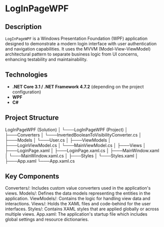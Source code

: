 # LogInPageWPF

## Description
`LogInPageWPF` is a Windows Presentation Foundation (WPF) application designed to demonstrate a modern login interface with user authentication and navigation capabilities. It uses the MVVM (Model-View-ViewModel) architectural pattern to separate business logic from UI concerns, enhancing testability and maintainability.

## Technologies
- **.NET Core 3.1 / .NET Framework 4.7.2** (depending on the project configuration)
- **WPF**
- **C#**

## Project Structure
LogInPageWPF (Solution)
│
└───LogInPageWPF (Project)
    │
    ├───Converters
    │   └───InvertedBooleanToVisibilityConverter.cs
    │
    ├───Models
    │   └───User.cs
    │
    ├───ViewModels
    │   ├───LoginViewModel.cs
    │   └───MainViewModel.cs
    │
    ├───Views
    │   ├───LoginPage.xaml
    │   ├───LoginPage.xaml.cs
    │   ├───MainWindow.xaml
    │   └───MainWindow.xaml.cs
    │
    ├───Styles
    │   └───Styles.xaml
    │
    ├───App.xaml
    └───App.xaml.cs

## Key Components
Converters/: Includes custom value converters used in the application's views.
Models/: Defines the data models representing the entities in the application.
ViewModels/: Contains the logic for handling view data and interactions.
Views/: Holds the XAML files and code-behind for the user interfaces.
Styles/: Contains XAML styles that are applied globally or across multiple views.
App.xaml: The application's startup file which includes global settings and resource dictionaries.

